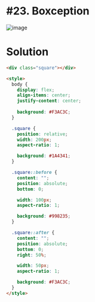 # #23. Boxception
![image](https://user-images.githubusercontent.com/88684972/198842303-1030b908-0487-4aec-8b24-79a8d6250198.png)

# Solution
```html
<div class="square"></div>

<style>
  body {
    display: flex;
    align-items: center;
    justify-content: center;
    
    background: #F3AC3C;
  }

  .square {
    position: relative;
    width: 200px;
    aspect-ratio: 1;

    background: #1A4341;
  }

  .square::before {
    content: "";
    position: absolute;
    bottom: 0;

    width: 100px;
    aspect-ratio: 1;

    background: #998235;
  }

  .square::after {
    content: "";
    position: absolute;
    bottom: 0;
    right: 50%;

    width: 50px;
    aspect-ratio: 1;

    background: #F3AC3C;
  }
</style>
```
